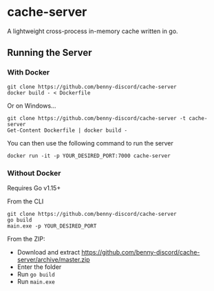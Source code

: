 # cache-server
A lightweight cross-process in-memory cache written in go.

## Running the Server
### With Docker
```shell
git clone https://github.com/benny-discord/cache-server
docker build - < Dockerfile
```
Or on Windows...
```shell
git clone https://github.com/benny-discord/cache-server -t cache-server
Get-Content Dockerfile | docker build -
```
You can then use the following command to run the server
```shell
docker run -it -p YOUR_DESIRED_PORT:7000 cache-server
```
### Without Docker
Requires Go v1.15+

From the CLI
```shell
git clone https://github.com/benny-discord/cache-server
go build
main.exe -p YOUR_DESIRED_PORT
```

From the ZIP:
- Download and extract https://github.com/benny-discord/cache-server/archive/master.zip
- Enter the folder
- Run `go build`
- Run `main.exe`
